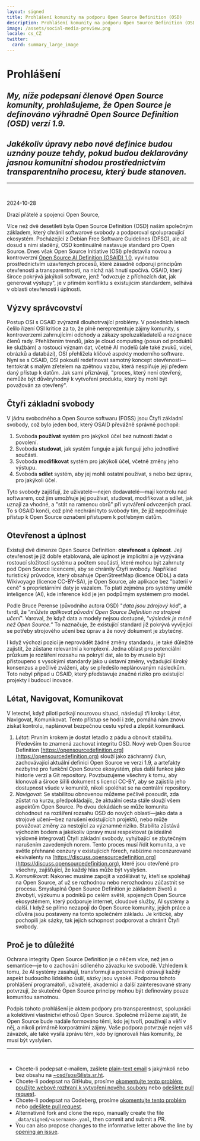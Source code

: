 ```yaml
---
layout: signed
title: Prohlášení komunity na podporu Open Source Definition (OSD)
description: Prohlášení komunity na podporu Open Source Definition (OSD) verze 1.9
image: /assets/social-media-preview.png
locale: cs_CZ
twitter:
  card: summary_large_image
---
```


# **Prohlášení**

## *My, níže podepsaní členové Open Source komunity, prohlašujeme, že Open Source je definováno výhradně Open Source Definition (OSD) verzí 1.9.*

## *Jakékoliv úpravy nebo nové definice budou uznány pouze tehdy, pokud budou deklarovány jasnou komunitní shodou prostřednictvím transparentního procesu, který bude stanoven.*

---
<br>

2024-10-28

Drazí přátelé a spojenci Open Source,

Více než dvě desetiletí byla Open Source Definition (OSD) naším společným základem, který chránil softwarové svobody a podporoval spolupracující ekosystém. Pocházející z Debian Free Software Guidelines (DFSG), ale až dosud s nimi sladěný, OSD kontinuálně nastavuje standard pro Open Source. Dnes však Open Source Initiative (OSI) představila novou a kontroverzní [Open Source AI Definition (OSAID) 1.0](https://opensource.org/ai/open-source-ai-definition), vyvinutou prostřednictvím uzavřených procesů, které zásadně odporují principům otevřenosti a transparentnosti, na nichž náš hnutí spočívá. OSAID, který široce pokrývá jakýkoli software, jenž "odvozuje z příchozích dat, jak generovat výstupy", je v přímém konfliktu s existujícím standardem, selhává v oblasti otevřenosti i úplnosti.

## Výzvy správcovství

Postup OSI s OSAID zvýraznil dlouhotrvající problémy. V posledních letech čelilo řízení OSI kritice za to, že plně nereprezentuje zájmy komunity, s kontroverzemi zahrnujícími odchody a zákazy spoluzakladatelů a rezignace členů rady. Přehlížením trendů, jako je cloud computing (posun od produktů ke službám) a rostoucí význam dat, včetně AI modelů (ale také zvuků, videí, obrázků a databází), OSI přehlížela klíčové aspekty moderního software. Nyní se s OSAID, OSI pokouší redefinovat samotný koncept otevřenosti—tentokrát s malým zřetelem na zpětnou vazbu, která nesplňuje její předem daný přístup k datům. Jak sami přiznávají, "proces, který není otevřený, nemůže být důvěryhodný k vytvoření produktu, který by mohl být považován za otevřený".

## Čtyři základní svobody

V jádru svobodného a Open Source softwaru (FOSS) jsou Čtyři základní svobody, což bylo jeden bod, který OSAID převážně správně pochopil:

1. Svoboda **používat** systém pro jakýkoli účel bez nutnosti žádat o povolení.
2. Svoboda **studovat**, jak systém funguje a jak fungují jeho jednotlivé součásti.
3. Svoboda **modifikovat** systém pro jakýkoli účel, včetně změny jeho výstupu.
4. Svoboda **sdílet** systém, aby jej mohli ostatní používat, s nebo bez úprav, pro jakýkoli účel.

Tyto svobody zajišťují, že uživatelé—nejen dodavatelé—mají kontrolu nad softwarem, což jim umožňuje jej používat, studovat, modifikovat a sdílet, jak uznají za vhodné, a "stát na ramenou obrů" při vytváření odvozených prací. To s OSAID končí, což plně nechrání tyto svobody tím, že již nepodmiňuje přístup k Open Source označení přístupem k potřebným datům.

## Otevřenost a úplnost

Existují dvě dimenze Open Source Definition: **otevřenost** a **úplnost**. Její otevřenost je již dobře etablovaná, ale úplnost je implicitní a je vyzývána rostoucí složitostí systému a počtem součástí, které mohou být zahrnuty pod Open Source licencemi, aby se chránily Čtyři svobody. Například turistický průvodce, který obsahuje OpenStreetMap (licence ODbL) a data Wikivoyage (licence CC-BY-SA), je Open Source, ale aplikace bez "baterií v ceně" s proprietárními daty je vazalem. To platí zejména pro systémy umělé inteligence (AI), kde inference kód je jen podpůrným systémem pro model.

Podle Bruce Perense (původního autora OSD) "*data jsou zdrojový kód*", a tvrdí, že “*můžete aplikovat původní Open Source Definition na strojové učení*". Varoval, že když data a modely nejsou dostupné, “*výsledek je méně než Open Source.*” To naznačuje, že existující standard již pokrývá vyvíjející se potřeby strojového učení bez úprav a že nový dokument je zbytečný.

I když výchozí pozicí je neprovádět žádné změny standardu, je také důležité zajistit, že zůstane relevantní a komplexní. Jedna oblast pro potenciální průzkum je rozšíření rozsahu na pokrytí dat, ale to by muselo být přistoupeno s vysokými standardy jako u ústavní změny, vyžadující široký konsenzus a pečlivé zvážení, aby se předešlo neplánovaným následkům. Toto nebyl případ u OSAID, který představuje značné riziko pro existující projekty i budoucí inovace.

## Létat, Navigovat, Komunikovat

V letectví, když piloti potkají nouzovou situaci, následují tři kroky: Létat, Navigovat, Komunikovat. Tento přístup se hodí i zde, pomáhá nám znovu získat kontrolu, naplánovat bezpečnou cestu vpřed a zlepšit komunikaci.

1. *Létat*: Prvním krokem je dostat letadlo z pádu a obnovit stabilitu. Především to znamená zachovat integritu OSD. Nový web Open Source Definition [https://opensourcedefinition.org](https://opensourcedefinition.org) slouží jako záchranný člun, zachovávající aktuální definici Open Source ve verzi 1.9, a artefakty nezbytné pro funkční Open Source ekosystém, plus další funkce jako historie verzí a Git repository. Povzbuzujeme všechny k tomu, aby klonovali a široce šířili dokument s licencí CC-BY, aby se zajistila jeho dostupnost všude v komunitě, nikoli spoléhat se na centrální repository.
2. *Navigovat*: Se stabilitou obnovenou můžeme pečlivě posoudit, zda zůstat na kurzu, předpokládajíc, že aktuální cesta stále slouží všem aspektům Open Source. Po dvou dekádách se může komunita dohodnout na rozšíření rozsahu OSD do nových oblastí—jako data a strojové učení—bez narušení existujících projektů, nebo může považovat změny za nestojící za významné riziko. Stabilita zůstává výchozím bodem a jakékoliv úpravy musí respektovat (a ideálně výslovně integrovat) Čtyři základní svobody, vyhýbající se zbytečným narušením zavedených norem. Tento proces musí řídit komunita, a ve světle přehnané cenzury v existujících fórech, nabízíme necenzurované ekvivalenty na [https://discuss.opensourcedefinition.org](https://discuss.opensourcedefinition.org), které jsou otevřené pro všechny, zajišťující, že každý hlas může být vyslyšen.
3. *Komunikovat*: Nakonec musíme zapojit a vzdělávat ty, kteří se spoléhají na Open Source, ať už se rozhodnou nebo nerozhodnou zúčastnit se procesu. Smysluplná Open Source Definition je základem životů a živobytí, výzkumu a podniků po celém světě, spojených Open Source ekosystémem, který podporuje internet, cloudové služby, AI systémy a další. I když se přímo nezapojí do Open Source komunity, jejich práce a důvěra jsou postaveny na tomto společném základu. Je kritické, aby pochopili jak sázky, tak jejich schopnost podporovat a chránit Čtyři svobody.

## Proč je to důležité

Ochrana integrity Open Source Definition je o něčem více, než jen o semantice—je to o zachování sdíleného závazku ke svobodě. Vzhledem k tomu, že AI systémy zasahují, transformují a potenciálně otravují každý aspekt budoucího lidského úsilí, sázky jsou vysoké. Podporou tohoto prohlášení programátoři, uživatelé, akademici a další zainteresované strany potvrzují, že skutečné Open Source principy mohou být definovány pouze komunitou samotnou.

Podpis tohoto prohlášení je aktem podpory pro transparentnost, spolupráci a kolektivní vlastnictví ethosů Open Source. Společně můžeme zajistit, že Open Source bude nadále formováno těmi, kdo jej tvoří, používají a věří v něj, a nikoli primárně korporátními zájmy. Vaše podpora potvrzuje nejen váš závazek, ale také vysílá zprávu těm, kdo by ignorovali hlas komunity, že musí být vyslyšen.

---
<br>

- Chcete-li podepsat e-mailem, zašlete [plain-text email](https://useplaintext.email/) s jakýmkoli nebo bez obsahu na [~osd/sos@lists.sr.ht](mailto:~osd/sos@lists.sr.ht).
- Chcete-li podepsat na GitHubu, prosíme [okomentujte tento problém](https://github.com/OpenSourceDefinition/sos/issues/1), [použijte webové rozhraní k vytvoření nového souboru](https://github.com/OpenSourceDefinition/sos/new/main/_data/signed) nebo [odešlete pull request](https://github.com/OpenSourceDefinition/sos/pulls).
- Chcete-li podepsat na Codeberg, prosíme [okomentujte tento problém](https://codeberg.org/osd/sos/issues/1) nebo [odešlete pull request](https://codeberg.org/osd/sos/pulls).
- Alternativně fork and clone the repo, manually create the file `_data/signed/<username>.yaml`, then commit and submit a PR.
- You can also propose changes to the informative letter above the line by [opening an issue](https://codeberg.org/osd/sos/issues).

